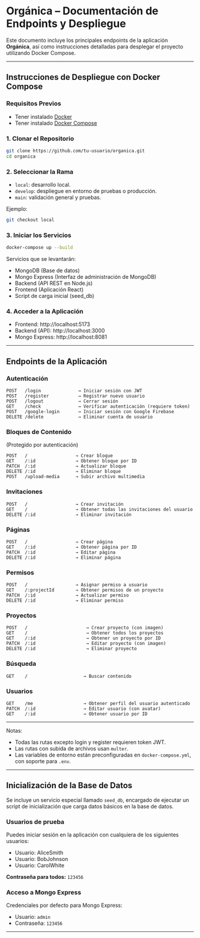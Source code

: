 # Orgánica – Documentación de Endpoints y Despliegue

Este documento incluye los principales endpoints de la aplicación **Orgánica**, así como instrucciones detalladas para desplegar el proyecto utilizando Docker Compose.

---

## Instrucciones de Despliegue con Docker Compose

### Requisitos Previos

- Tener instalado [Docker](https://www.docker.com/)
- Tener instalado [Docker Compose](https://docs.docker.com/compose/)

### 1. Clonar el Repositorio

```bash
git clone https://github.com/tu-usuario/organica.git
cd organica
```

### 2. Seleccionar la Rama

- `local`: desarrollo local.
- `develop`: despliegue en entorno de pruebas o producción.
- `main`: validación general y pruebas.

Ejemplo:
```bash
git checkout local
```

### 3. Iniciar los Servicios

```bash
docker-compose up --build
```

Servicios que se levantarán:

- MongoDB (Base de datos)
- Mongo Express (Interfaz de administración de MongoDB)
- Backend (API REST en Node.js)
- Frontend (Aplicación React)
- Script de carga inicial (seed_db)

### 4. Acceder a la Aplicación

- Frontend: http://localhost:5173
- Backend (API): http://localhost:3000
- Mongo Express: http://localhost:8081

---

## Endpoints de la Aplicación

### Autenticación

```
POST   /login              → Iniciar sesión con JWT
POST   /register           → Registrar nuevo usuario
POST   /logout             → Cerrar sesión
GET    /check              → Verificar autenticación (requiere token)
POST   /google-login       → Iniciar sesión con Google Firebase
DELETE /delete             → Eliminar cuenta de usuario
```

### Bloques de Contenido

(Protegido por autenticación)

```
POST   /                  → Crear bloque
GET    /:id               → Obtener bloque por ID
PATCH  /:id               → Actualizar bloque
DELETE /:id               → Eliminar bloque
POST   /upload-media      → Subir archivo multimedia
```

### Invitaciones

```
POST   /                  → Crear invitación
GET    /                  → Obtener todas las invitaciones del usuario
DELETE /:id               → Eliminar invitación
```

### Páginas

```
POST   /                  → Crear página
GET    /:id               → Obtener página por ID
PATCH  /:id               → Editar página
DELETE /:id               → Eliminar página
```

### Permisos

```
POST   /                  → Asignar permiso a usuario
GET    /:projectId        → Obtener permisos de un proyecto
PATCH  /:id               → Actualizar permiso
DELETE /:id               → Eliminar permiso
```

### Proyectos

```
POST   /                      → Crear proyecto (con imagen)
GET    /                      → Obtener todos los proyectos
GET    /:id                   → Obtener un proyecto por ID
PATCH  /:id                   → Editar proyecto (con imagen)
DELETE /:id                   → Eliminar proyecto
```

### Búsqueda

```
GET    /                     → Buscar contenido
```

### Usuarios

```
GET    /me                   → Obtener perfil del usuario autenticado
PATCH  /:id                  → Editar usuario (con avatar)
GET    /:id                  → Obtener usuario por ID
```

---

Notas:

- Todas las rutas excepto login y register requieren token JWT.
- Las rutas con subida de archivos usan `multer`.
- Las variables de entorno están preconfiguradas en `docker-compose.yml`, con soporte para `.env`.



---

## Inicialización de la Base de Datos

Se incluye un servicio especial llamado `seed_db`, encargado de ejecutar un script de inicialización que carga datos básicos en la base de datos. 

### Usuarios de prueba

Puedes iniciar sesión en la aplicación con cualquiera de los siguientes usuarios:

- Usuario: AliceSmith  
- Usuario: BobJohnson  
- Usuario: CarolWhite  

**Contraseña para todos:** `123456`

### Acceso a Mongo Express

Credenciales por defecto para Mongo Express:

- Usuario: `admin`  
- Contraseña: `123456`

---

